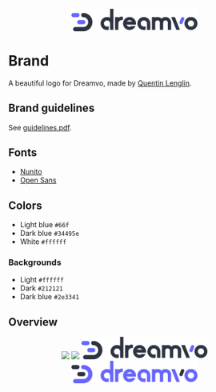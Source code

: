 <p align="center">
  <img src="./dreamvo/full/full-color/full-color-secondary_dark.svg" width="50%">
</p>

# Brand

A beautiful logo for Dreamvo, made by [Quentin Lenglin](https://github.com/unneqit).

## Brand guidelines

See [guidelines.pdf](./guidelines.pdf).

## Fonts

- [Nunito](https://fonts.google.com/specimen/Nunito)
- [Open Sans](https://fonts.google.com/specimen/Open+Sans)

## Colors

- Light blue `#66f`
- Dark blue `#34495e`
- White `#ffffff`

### Backgrounds

- Light `#ffffff`
- Dark `#212121`
- Dark blue `#2e3341`

## Overview

<p align="center">
  <img src="https://i.imgur.com/mFWcYln.png" width="50%">
  <img src="https://i.imgur.com/4jkfO6y.png" width="50%">
  <img src="./dreamvo/full/full-color/full-color-secondary_dark.svg" width="50%">
  <img src="./dreamvo/full/full-color/full-color-main_blue.svg" width="50%">
</p>
